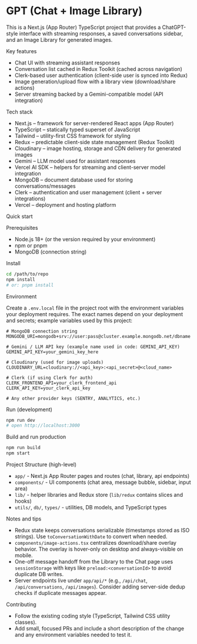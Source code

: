 # GPT (Chat + Image Library)

This is a Next.js (App Router) TypeScript project that provides a ChatGPT-style interface with streaming responses, a saved conversations sidebar, and an Image Library for generated images.

Key features
- Chat UI with streaming assistant responses
- Conversation list cached in Redux Toolkit (cached across navigation)
- Clerk-based user authentication (client-side user is synced into Redux)
- Image generation/upload flow with a library view (download/share actions)
- Server streaming backed by a Gemini-compatible model (API integration)

Tech stack
- Next.js – framework for server-rendered React apps (App Router)
- TypeScript – statically typed superset of JavaScript
- Tailwind – utility-first CSS framework for styling
- Redux – predictable client-side state management (Redux Toolkit)
- Cloudinary – image hosting, storage and CDN delivery for generated images
- Gemini – LLM model used for assistant responses
- Vercel AI SDK – helpers for streaming and client-server model integration
- MongoDB – document database used for storing conversations/messages
- Clerk – authentication and user management (client + server integrations)
- Vercel – deployment and hosting platform

Quick start

Prerequisites
- Node.js 18+ (or the version required by your environment)
- npm or pnpm
- MongoDB (connection string)

Install

```bash
cd /path/to/repo
npm install
# or: pnpm install
```

Environment

Create a `.env.local` file in the project root with the environment variables your deployment requires. The exact names depend on your deployment and secrets; example variables used by this project:

```
# MongoDB connection string
MONGODB_URI=mongodb+srv://user:pass@cluster.example.mongodb.net/dbname

# Gemini / LLM API key (example name used in code: GEMINI_API_KEY)
GEMINI_API_KEY=your_gemini_key_here

# Cloudinary (used for image uploads)
CLOUDINARY_URL=cloudinary://<api_key>:<api_secret>@<cloud_name>

# Clerk (if using Clerk for auth)
CLERK_FRONTEND_API=your_clerk_frontend_api
CLERK_API_KEY=your_clerk_api_key

# Any other provider keys (SENTRY, ANALYTICS, etc.)
```

Run (development)

```bash
npm run dev
# open http://localhost:3000
```

Build and run production

```bash
npm run build
npm start
```

Project Structure (high-level)
- `app/` - Next.js App Router pages and routes (chat, library, api endpoints)
- `components/` - UI components (chat area, message bubble, sidebar, input area)
- `lib/` - helper libraries and Redux store (`lib/redux` contains slices and hooks)
- `utils/`, `db/`, `types/` - utilities, DB models, and TypeScript types

Notes and tips
- Redux state keeps conversations serializable (timestamps stored as ISO strings). Use `toConversationWithDate` to convert when needed.
- `components/image-actions.tsx` centralizes download/share overlay behavior. The overlay is hover-only on desktop and always-visible on mobile.
- One-off message handoff from the Library to the Chat page uses `sessionStorage` with keys like `preload:<conversationId>` to avoid duplicate DB writes.
- Server endpoints live under `app/api/*` (e.g., `/api/chat`, `/api/conversations`, `/api/images`). Consider adding server-side dedup checks if duplicate messages appear.

Contributing
- Follow the existing coding style (TypeScript, Tailwind CSS utility classes).
- Add small, focused PRs and include a short description of the change and any environment variables needed to test it.

